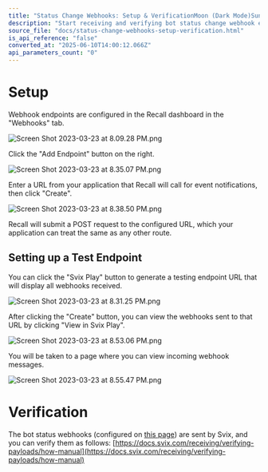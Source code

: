 ```yaml
---
title: "Status Change Webhooks: Setup & VerificationMoon (Dark Mode)Sun (Light Mode)"
description: "Start receiving and verifying bot status change webhook events."
source_file: "docs/status-change-webhooks-setup-verification.html"
is_api_reference: "false"
converted_at: "2025-06-10T14:00:12.066Z"
api_parameters_count: "0"
---
```

# Setup

[](#setup)

Webhook endpoints are configured in the Recall dashboard in the "Webhooks" tab.

![](https://files.readme.io/9d2f436-Screen_Shot_2023-03-23_at_8.09.28_PM.png "Screen Shot 2023-03-23 at 8.09.28 PM.png")

Click the "Add Endpoint" button on the right.

![](https://files.readme.io/76dc546-Screen_Shot_2023-03-23_at_8.35.07_PM.png "Screen Shot 2023-03-23 at 8.35.07 PM.png")

Enter a URL from your application that Recall will call for event notifications, then click "Create".

![](https://files.readme.io/fd86ade-Screen_Shot_2023-03-23_at_8.38.50_PM.png "Screen Shot 2023-03-23 at 8.38.50 PM.png")

Recall will submit a POST request to the configured URL, which your application can treat the same as any other route.

## Setting up a Test Endpoint

[](#setting-up-a-test-endpoint)

You can click the "Svix Play" button to generate a testing endpoint URL that will display all webhooks received.

![](https://files.readme.io/d53f346-Screen_Shot_2023-03-23_at_8.31.25_PM.png "Screen Shot 2023-03-23 at 8.31.25 PM.png")

After clicking the "Create" button, you can view the webhooks sent to that URL by clicking "View in Svix Play".

![](https://files.readme.io/c39b4c0-Screen_Shot_2023-03-23_at_8.53.06_PM.png "Screen Shot 2023-03-23 at 8.53.06 PM.png")

You will be taken to a page where you can view incoming webhook messages.

![](https://files.readme.io/588b070-Screen_Shot_2023-03-23_at_8.55.47_PM.png "Screen Shot 2023-03-23 at 8.55.47 PM.png")

# Verification

[](#verification)

The bot status webhooks (configured on [this page](https://api.recall.ai/dashboard/webhooks/)) are sent by Svix, and you can verify them as follows: [https://docs.svix.com/receiving/verifying-payloads/how-manual](https://docs.svix.com/receiving/verifying-payloads/how-manual)
